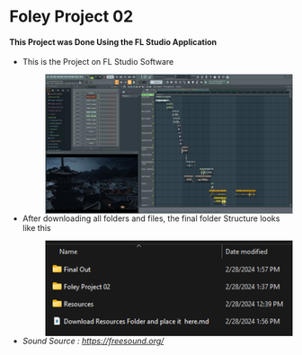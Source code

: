 # Foley Project 02
 
#### This Project was Done Using the FL Studio Application

* This is the Project on FL Studio Software

   > <img src="Final Out/Foley Project in Fl Studio.png" alt="FL Studio Application" style="float: left; margin-right: 10px;" />

* After downloading all folders and files, the final folder Structure looks like this 

   > <img src="Final Out/Foley Project 02 Folder Structure.png" alt="Folder Structure" style="float: left; margin-right: 10px;" />

* <I>Sound Source : https://freesound.org/ </i>
